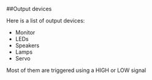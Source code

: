 ##Output devices

Here is a list of output devices:

* Monitor
* LEDs
* Speakers
* Lamps
* Servo

Most of them are triggered using a HIGH or LOW signal
